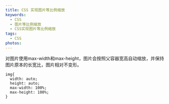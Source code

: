 ```yaml
---
title: CSS 实现图片等比例缩放
keywords:
  - CSS
  - 图片等比例缩放
  - CSS实现图片等比例缩放
tags:
  - CSS
photos:
---
```


对图片使用max-width和max-height，图片会按照父容器宽高自动缩放，并保持图片原本的长宽比，图片相对不变形。

```
img{
  width: auto;
  height: auto;
  max-width: 100%;
  max-height: 100%;
}
```
